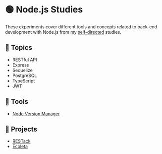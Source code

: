# :green_circle: Node.js Studies

These experiments cover different tools and concepts related to back-end development with Node.js from my [self-directed](https://github.com/DanielBrito/self-learning) studies.

## :bookmark_tabs: Topics

- RESTful API
- Express
- Sequelize
- PostgreSQL
- TypeScript
- JWT

## :toolbox: Tools

- [Node Version Manager](https://github.com/nvm-sh/nvm)

## :rocket: Projects

- [RESTack](https://github.com/DanielBrito/restack-api)
- [Ecoleta](https://github.com/DanielBrito/ecoleta-nlw-rocketseat)
